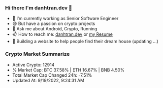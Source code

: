 ### Hi there I'm danhtran.dev 👋

- 🔭 I’m currently working as Senior Software Engineer
- 😄 But have a passion on crypto projects
- 💬 Ask me about Android, Crypto, Running 
- 📫 How to reach me: <a href="https://danhtran.dev" target="_blank">danhtran.dev</a> or <a href="Developer-Resume.pdf" target="_blank">my Resume</a>
- 🌱 Building a website to help people find their dream house (updating ...)

### Crypto Market Summarize
- Active Crypto: 12914
- % Market Cap: BTC 37.58% | ETH 16.67% | BNB 4.50%
- Total Market Cap Changed 24h: -7.51%
- Updated At: 9/19/2022, 9:24:31 AM
